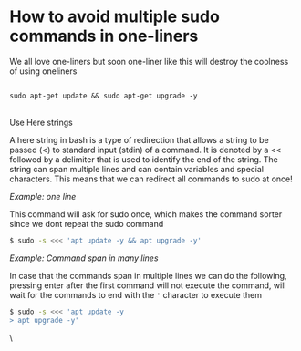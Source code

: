 # How to avoid multiple sudo commands in one-liners

We all love one-liners but soon one-liner like this will destroy the coolness of using oneliners

```

sudo apt-get update && sudo apt-get upgrade -y
```

\
Use Here strings

A here string in bash is a type of redirection that allows a string to be passed (<) to standard input (stdin) of a command. It is denoted by a << followed by a delimiter that is used to identify the end of the string. The string can span multiple lines and can contain variables and special characters. This means that we can redirect all commands to sudo at once!

_Example: one line_

This command will ask for sudo once, which makes the command sorter since we dont repeat the sudo command

```bash
$ sudo -s <<< 'apt update -y && apt upgrade -y'
```

_Example: Command span in many lines_

In case that the commands span in multiple lines we can do the following, pressing enter after the first command will not execute the command, will wait for the commands to end with the `'` character to execute them

```bash
$ sudo -s <<< 'apt update -y
> apt upgrade -y'
```

\
